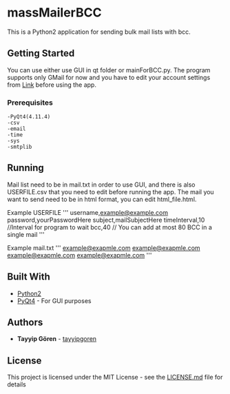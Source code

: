 # massMailerBCC

This is a Python2 application for sending bulk mail lists with bcc.

## Getting Started

You can use either use GUI in qt folder or mainForBCC.py. The program supports only GMail for now and you have to edit your account settings from [Link](https://myaccount.google.com/lesssecureapps) before using the app. 

### Prerequisites

```
-PyQt4(4.11.4)
-csv
-email
-time
-sys
-smtplib
```

## Running

Mail list need to be in mail.txt in order to use GUI, and there is also USERFILE.csv that you need to edit before running the app.
The mail you want to send need to be in html format, you can edit html_file.html.

Example USERFILE
'''
username,example@example.com
password,yourPasswordHere
subject,mailSubjectHere
timeInterval,10 //Interval for program to wait
bcc,40 // You can add at most 80 BCC in a single mail
'''

Example mail.txt
'''
example@exapmle.com
example@exapmle.com
example@exapmle.com
example@exapmle.com
'''

## Built With

* [Python2](https://www.python.org)
* [PyQt4](https://pypi.org/project/PyQt4/) - For GUI purposes



## Authors

* **Tayyip Gören** - [tayyipgoren](https://github.com/tayyipgoren)

## License

This project is licensed under the MIT License - see the [LICENSE.md](LICENSE.md) file for details
